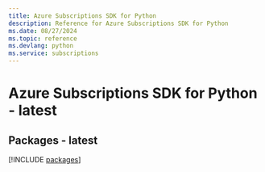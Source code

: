 ```yaml
---
title: Azure Subscriptions SDK for Python
description: Reference for Azure Subscriptions SDK for Python
ms.date: 08/27/2024
ms.topic: reference
ms.devlang: python
ms.service: subscriptions
---
```

# Azure Subscriptions SDK for Python - latest
## Packages - latest
[!INCLUDE [packages](subscriptions-index.md)]